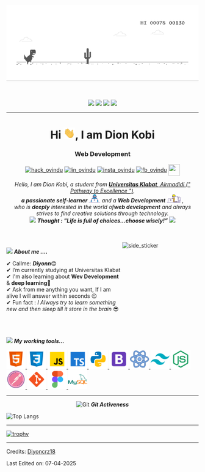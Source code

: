 <p align="center">
  <img src="https://github.com/Diyoncrz18/AssetCodeIcon/blob/main/Assets/dino.gif" height="200"/>
</p>
<br>

<p align="left"> 
 </p>
 <p align="center">
<img src="https://img.shields.io/badge/Age-18-blue" />
  <img src="https://img.shields.io/badge/Focus-Web%20Development-brightgreen" />
  <img src="https://img.shields.io/badge/Lives-Airmadidi%20-success" />
  <img src="https://img.shields.io/badge/Languages-Indonesia%20%26%20English-brightgreen" />
</p>
<hr>
<h1 align="center">Hi <img src="https://github.com/Diyoncrz18/AssetCodeIcon/blob/main/Assets/Hi.gif" width="30px">, I am Dion Kobi </h1>
<h3 align="center">Web Development </h3>
<p align="center">
<a href="https://www.hackerrank.com/profile/dkobi16" target="blank"><img align="center" src="https://cdn.worldvectorlogo.com/logos/hackerrank.svg" alt="hack_ovindu" height="30" width="40" /></a>
<a href="https://www.linkedin.com/in/dion-kobi-b1186b312/" target="blank"><img align="center" src="https://res.cloudinary.com/dzsvjyxrf/image/upload/v1744011128/linkedin_xjfgzq.png" alt="lin_ovindu" height="30" width="30" /></a>  
<a href="https://www.instagram.com/diyoncrz_/" target="blank"><img align="center" src="https://res.cloudinary.com/dzsvjyxrf/image/upload/v1744010926/instagram_fyx3d4.png" alt="insta_ovindu" height="30" width="30" /></a>
<a href="https://web.facebook.com/profile.php?id=100009843961085" target="blank"><img align="center" src="https://res.cloudinary.com/dzsvjyxrf/image/upload/v1744011127/facebook_lrildg.png" alt="fb_ovindu" height="30" width="30" /></a>
 <a href = "mailto: dkobi16@gmail.com"><img align="center" src="https://res.cloudinary.com/dzsvjyxrf/image/upload/v1744011128/gmail_om88mz.png" height="30" width="30" /></a>
</p>
</p>

<p align="center">
  <em>
    Hello, I am Dion Kobi, a student from <a href="https://uom.lk/"> <b>Universitas Klabat</b>, Airmadidi (" Pathway to Excellence ")</a>. <br>
    <b>a passionate self-learner</b> <img src="https://github.com/Diyoncrz18/AssetCodeIcon/blob/main/Assets/Developer.gif" width="30px"> and a <b>Web Development</b>&nbsp;<img src="https://github.com/Diyoncrz18/AssetCodeIcon/blob/main/Assets/Designer.gif" width="36px">&nbsp,<br>who is <b>deeply</b>
    interested in the world of<b>web development</b> and always strives to find creative solutions through technology.
  </em> 
  <br>
  <img src="https://media.giphy.com/media/gH3LO09IOiZIqePwv9/giphy.gif" width="50" /> <b><i align="center">Thought : "Life is full of choices…choose wisely!”</i></b> <img src="https://media.giphy.com/media/qjqUcgIyRjsl2/giphy.gif" width="50" />
</p>
<br><br>
<img align="right" width=200px height=200px alt="side_sticker" src="https://media.giphy.com/media/TEnXkcsHrP4YedChhA/giphy.gif" />

<img src="https://media.giphy.com/media/iY8CRBdQXODJSCERIr/giphy.gif" width="30px">&nbsp;**_About me ...._**

✔ Callme: **_Diyonn_**😊 <br>
✔ I’m currently studying at Universitas Klabat
✔ I'm also learning about **Wev Development** & **deep learning**🥰<br>
✔ Ask from me anything you want, If I am alive I will answer within seconds 😉<br>
✔ Fun fact : _I Always try to learn something new and then sleep till it store in the brain_ 😎<br><br><br><br>

<img src="https://media.giphy.com/media/iY8CRBdQXODJSCERIr/giphy.gif" width="30px">&nbsp;**_My working tools..._**

<p align="left">
  
  <a href="https://developer.mozilla.org/en-US/docs/Web/HTML" target="_blank">
    <img height="50" src="https://github.com/Diyoncrz18/AssetCodeIcon/blob/main/Assets/skill/html.svg" alt="HTML Logo">
  </a>
  <a href="https://developer.mozilla.org/en-US/docs/Web/CSS" target="_blank">
    <img height="50" src="https://github.com/Diyoncrz18/AssetCodeIcon/blob/main/Assets/skill/css.svg" alt="CSS Logo">
  </a>
  <a href="https://developer.mozilla.org/en-US/docs/Web/JavaScript" target="_blank">
    <img height="50" src="https://github.com/Diyoncrz18/AssetCodeIcon/blob/main/Assets/skill/javascript.svg" alt="JS Logo">
  </a>
  <a href="https://www.typescriptlang.org/docs/" target="_blank">
    <img height="50" src="https://github.com/Diyoncrz18/AssetCodeIcon/blob/main/Assets/skill/typescript.svg" alt="TS Logo">
  </a>
  <a href="https://www.python.org/" target="_blank">
    <img height="50" src="https://github.com/Diyoncrz18/AssetCodeIcon/blob/main/Assets/skill/python.svg" alt="Python Logo">
  </a>
  <a href="https://getbootstrap.com/" target="_blank">
    <img height="50" src="https://github.com/Diyoncrz18/AssetCodeIcon/blob/main/Assets/skill/bootstrap.svg" alt="Bootstrap Logo">
  </a>
  <a href="https://react.dev/" target="_blank">
    <img height="50" src="https://github.com/Diyoncrz18/AssetCodeIcon/blob/main/Assets/skill/react.svg" alt="React Logo">
  </a>
  <a href="https://tailwindcss.com/" target="_blank">
    <img height="50" src="https://github.com/Diyoncrz18/AssetCodeIcon/blob/main/Assets/skill/tailwind.svg" alt="Tailwind Logo">
  </a>
  <a href="https://nodejs.org/en" target="_blank">
    <img height="50" src="https://github.com/Diyoncrz18/AssetCodeIcon/blob/main/Assets/skill/nodejs.svg" alt="NodeJS Logo">
  </a>
  <a href="https://www.postman.com/" target="_blank">
    <img height="50" src="https://github.com/Diyoncrz18/AssetCodeIcon/blob/main/Assets/skill/postman.svg" alt="Postman Logo">
  </a>
  <a href="https://git-scm.com/" target="_blank">
    <img height="50" src="https://github.com/Diyoncrz18/AssetCodeIcon/blob/main/Assets/skill/git.svg" alt="Git Logo">
  </a>
  <a href="https://www.figma.com/" target="_blank">
    <img height="50" src="https://github.com/Diyoncrz18/AssetCodeIcon/blob/main/Assets/skill/figma.svg" alt="Figma Logo">
  </a>
  <a href="https://www.mysql.com/" target="_blank">
    <img height="50" src="https://github.com/Diyoncrz18/AssetCodeIcon/blob/main/Assets/skill/mysql.svg" alt="MySql Logo">
  </a>

  <hr>
  <p align="center">
 <img src="https://media.giphy.com/media/W5eoZHPpUx9sapR0eu/giphy.gif" width="30px" alt="Git"/>&nbsp;<i><b>Git Activeness</b></i></p>
 
![Top Langs](https://github-readme-stats.vercel.app/api/top-langs/?username=Diyoncrz18&show_icons=true&locale=en&layout=compact&theme=chartreuse-dark)

<hr>

[![trophy](https://github-profile-trophy.vercel.app/?username=Diyoncrz18&theme=juicyfresh&no-bg=true)](https://github.com/ryo-ma/github-profile-trophy)

---

Credits: [Diyoncrz18](https://github.com/Diyoncrz18)

Last Edited on: 07-04-2025

